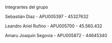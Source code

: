 Integrantes del grupo

Sebastián Diaz - APU005397 - 45327632

Leandro Ariel Rufino - APU005700 - 45.560.432

Amaru Joaquin Segovia - APU005872 - 44645340
